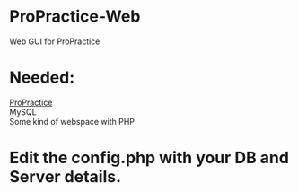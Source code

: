 # ProPractice-Web
Web GUI for ProPractice

# Needed:
[ProPractice](https://www.spigotmc.org/resources/propractice-4-mysql-queueing-scoreboard-builduhc-combo-parties-party-events.27303/)
<br />
MySQL
<br />
Some kind of webspace with PHP

# Edit the config.php with your DB and Server details.
